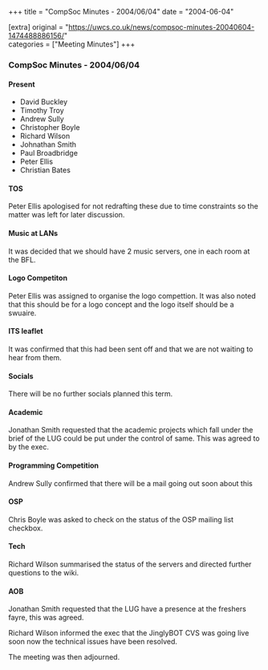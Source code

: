 +++
title = "CompSoc Minutes - 2004/06/04"
date = "2004-06-04"

[extra]
original = "https://uwcs.co.uk/news/compsoc-minutes-20040604-1474488886156/"    
categories = ["Meeting Minutes"]
+++

### CompSoc Minutes - 2004/06/04

#### Present

  - David Buckley
  - Timothy Troy
  - Andrew Sully
  - Christopher Boyle
  - Richard Wilson
  - Johnathan Smith
  - Paul Broadbridge
  - Peter Ellis
  - Christian Bates

#### TOS

Peter Ellis apologised for not redrafting these due to time constraints so the matter was left for later discussion.

#### Music at LANs

It was decided that we should have 2 music servers, one in each room at the BFL.

#### Logo Competiton

Peter Ellis was assigned to organise the logo compettion. It was also noted that this should be for a logo concept and the logo itself should be a swuaire.

#### ITS leaflet

It was confirmed that this had been sent off and that we are not waiting to hear from them.

#### Socials

There will be no further socials planned this term.

#### Academic

Jonathan Smith requested that the academic projects which fall under the brief of the LUG could be put under the control of same. This was agreed to by the exec.

#### Programming Competition

Andrew Sully confirmed that there will be a mail going out soon about this

#### OSP

Chris Boyle was asked to check on the status of the OSP mailing list checkbox.

#### Tech

Richard Wilson summarised the status of the servers and directed further questions to the wiki.

#### AOB

Jonathan Smith requested that the LUG have a presence at the freshers fayre, this was agreed.

Richard Wilson informed the exec that the JinglyBOT CVS was going live soon now the technical issues have been resolved.

The meeting was then adjourned.
